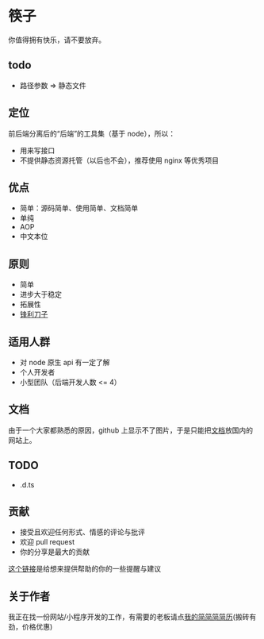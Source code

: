 # 筷子
你值得拥有快乐，请不要放弃。

## todo
+ 路径参数 => 静态文件

## 定位
前后端分离后的“后端”的工具集（基于 node），所以：
+ 用来写接口
+ 不提供静态资源托管（以后也不会），推荐使用 nginx 等优秀项目

## 优点
+ 简单：源码简单、使用简单、文档简单
+ 单纯
+ AOP
+ 中文本位

## 原则
+ 简单
+ 进步大于稳定
+ 拓展性
+ [锋利刀子](https://rubyonrails.org/doctrine/#provide-sharp-knives)

## 适用人群
+ 对 node 原生 api 有一定了解
+ 个人开发者
+ 小型团队（后端开发人数 <= 4）

## 文档
由于一个大家都熟悉的原因，github 上显示不了图片，于是只能把[文档](https://www.yuque.com/guanyu-ftnpp/ggaspz)放国内的网站上。

## TODO
+ .d.ts

## 贡献
+ 接受且欢迎任何形式、情感的评论与批评
+ 欢迎 pull request
+ 你的分享是最大的贡献

[这个链接](https://github.com/daGaiGuanYu/kuaizi/blob/master/readme.dev.md)是给想来提供帮助的你的一些提醒与建议

## 关于作者
我正在找一份网站/小程序开发的工作，有需要的老板请点[我的简简简简历](https://dagaiguanyu.github.io/Resume/dist/)(搬砖有劲，价格优惠)
